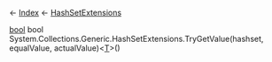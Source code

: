 ← [Index](Api-Index) ← [HashSetExtensions](System.Collections.Generic.HashSetExtensions)

[bool](System.Boolean) bool System.Collections.Generic.HashSetExtensions.TryGetValue<T>(hashset, equalValue, actualValue)<[T]()>()